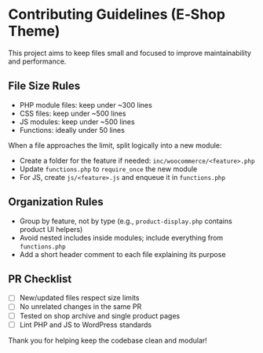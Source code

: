 # Contributing Guidelines (E‑Shop Theme)

This project aims to keep files small and focused to improve maintainability and performance.

## File Size Rules
- PHP module files: keep under ~300 lines
- CSS files: keep under ~500 lines
- JS modules: keep under ~500 lines
- Functions: ideally under 50 lines

When a file approaches the limit, split logically into a new module:
- Create a folder for the feature if needed: `inc/woocommerce/<feature>.php`
- Update `functions.php` to `require_once` the new module
- For JS, create `js/<feature>.js` and enqueue it in `functions.php`

## Organization Rules
- Group by feature, not by type (e.g., `product-display.php` contains product UI helpers)
- Avoid nested includes inside modules; include everything from `functions.php`
- Add a short header comment to each file explaining its purpose

## PR Checklist
- [ ] New/updated files respect size limits
- [ ] No unrelated changes in the same PR
- [ ] Tested on shop archive and single product pages
- [ ] Lint PHP and JS to WordPress standards

Thank you for helping keep the codebase clean and modular!
